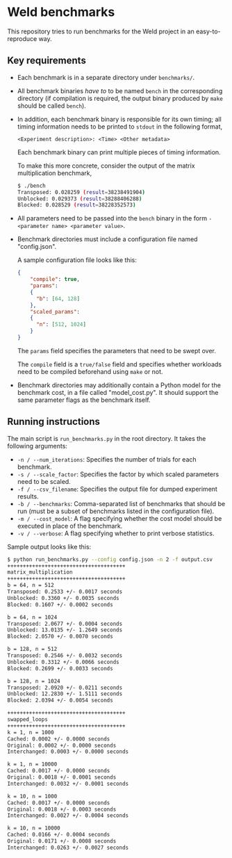 # Weld benchmarks

This repository tries to run benchmarks for the Weld project in an easy-to-reproduce
way.

## Key requirements

- Each benchmark is in a separate directory under `benchmarks/`.

- All benchmark binaries *have to* to be named `bench` in the corresponding directory
  (if compilation is required, the output binary produced by `make` should be called
  `bench`).

- In addition, each benchmark binary is responsible for its own timing; all timing
  information needs to be printed to `stdout` in the following format,
  ```
  <Experiment description>: <Time> <Other metadata>
  ```
  Each benchmark binary can print multiple pieces of timing information.
  
  To make this more concrete, consider the output of the matrix multiplication
  benchmark,
  ```bash
  $ ./bench
  Transposed: 0.028259 (result=38238491904)
  Unblocked: 0.029373 (result=38288406288)
  Blocked: 0.028529 (result=38228352573)
  ```
  
- All parameters need to be passed into the `bench` binary in the form
  `-<parameter name> <parameter value>`.

- Benchmark directories must include a configuration file named "config.json".

  A sample configuration file looks like this:
  ```json
  {
      "compile": true,
      "params":
      {
        "b": [64, 128]
      },
      "scaled_params":
      {
        "n": [512, 1024]
      }
  }
  ```

  The `params` field specifies the parameters that need to be swept over.

  The `compile` field is a `true/false` field and specifies whether workloads need to
  be compiled beforehand using `make` or not.

- Benchmark directories may additionally contain a Python model
for the benchmark cost, in a file called "model_cost.py". It should
support the same parameter flags as the benchmark itself.

## Running instructions

The main script is `run_benchmarks.py` in the root directory. It takes the following
arguments:
- `-n / --num_iterations`: Specifies the number of trials for each benchmark.
- `-s / --scale_factor`: Specifies the factor by which scaled parameters need to be scaled.
- `-f / --csv_filename`: Specifies the output file for dumped experiment results.
- `-b / --benchmarks`: Comma-separated list of benchmarks that should be run (must be
  a subset of benchmarks listed in the configuration file).
- `-m / --cost_model`: A flag specifying whether the cost model should be executed in place of the benchmark.
- `-v / --verbose`: A flag specifying whether to print verbose statistics.

Sample output looks like this:
```bash
$ python run_benchmarks.py --config config.json -n 2 -f output.csv
++++++++++++++++++++++++++++++++++++++
matrix_multiplication
++++++++++++++++++++++++++++++++++++++
b = 64, n = 512
Transposed: 0.2533 +/- 0.0017 seconds
Unblocked: 0.3360 +/- 0.0035 seconds
Blocked: 0.1607 +/- 0.0002 seconds

b = 64, n = 1024
Transposed: 2.0677 +/- 0.0004 seconds
Unblocked: 13.0135 +/- 1.2649 seconds
Blocked: 2.0570 +/- 0.0070 seconds

b = 128, n = 512
Transposed: 0.2546 +/- 0.0032 seconds
Unblocked: 0.3312 +/- 0.0066 seconds
Blocked: 0.2699 +/- 0.0033 seconds

b = 128, n = 1024
Transposed: 2.0920 +/- 0.0211 seconds
Unblocked: 12.2830 +/- 1.5111 seconds
Blocked: 2.0394 +/- 0.0054 seconds

++++++++++++++++++++++++++++++++++++++
swapped_loops
++++++++++++++++++++++++++++++++++++++
k = 1, n = 1000
Cached: 0.0002 +/- 0.0000 seconds
Original: 0.0002 +/- 0.0000 seconds
Interchanged: 0.0003 +/- 0.0000 seconds

k = 1, n = 10000
Cached: 0.0017 +/- 0.0000 seconds
Original: 0.0018 +/- 0.0001 seconds
Interchanged: 0.0032 +/- 0.0001 seconds

k = 10, n = 1000
Cached: 0.0017 +/- 0.0000 seconds
Original: 0.0018 +/- 0.0003 seconds
Interchanged: 0.0027 +/- 0.0004 seconds

k = 10, n = 10000
Cached: 0.0166 +/- 0.0004 seconds
Original: 0.0171 +/- 0.0008 seconds
Interchanged: 0.0263 +/- 0.0027 seconds

```
